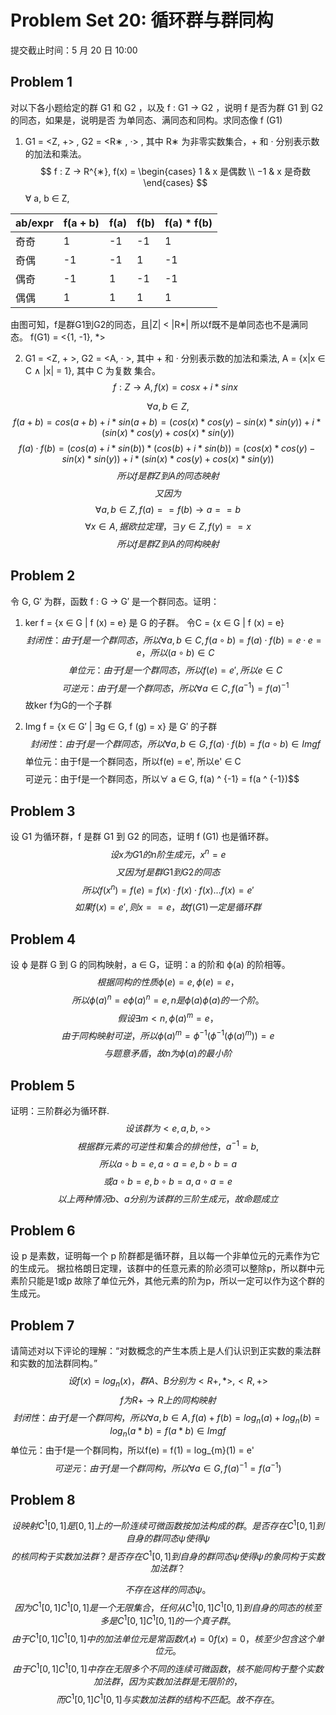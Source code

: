 # Problem Set 20: 循环群与群同构
提交截止时间：5 月 20 日 10:00

## Problem 1
对以下各小题给定的群 G1 和 G2 ，以及 f : G1 → G2 ，说明 f 是否为群 G1 到 G2 的同态，如果是，说明是否
为单同态、满同态和同构。求同态像 f (G1)
1.  G1 = <Z, +> , G2 = <R∗ , ·> , 其中 R∗ 为非零实数集合，+ 和 · 分别表示数的加法和乘法。
$$
f : Z → R^{∗}, f(x) =
\begin{cases}
    1  & x 是偶数 \\
    −1 & x 是奇数
\end{cases}
$$
∀ a, b ∈ Z, 

|ab/expr |    f(a +   b) |   f(a) |   f(b) |   f(a) * f(b) |
|        ---  |   --- |  --- |    --- |    --- |
|        奇奇 |   1   |  -1  |    -1  |    1   |
|        奇偶 |   -1  |  -1  |    1   |    -1  |
|        偶奇 |   -1  |  1   |    -1  |    -1  |
|        偶偶 |   1   |  1   |    1   |    1   |

由图可知，f是群G1到G2的同态，且|Z| < |R*| 所以f既不是单同态也不是满同态。
f(G1) = <{1, -1}, *>


2.  G1 = <Z, + >, G2 = <A, · >, 其中 + 和 · 分别表示数的加法和乘法, A = {x|x ∈ C ∧ |x| = 1}, 其中 C 为复数 集合。
$$
 f : Z → A, f (x) = cos x + i * sin x
$$

$$∀ a, b ∈ Z,$$
$$f(a + b) = cos(a + b) + i * sin(a + b) = (cos(x) * cos(y) − sin(x) * sin(y)) + i * (sin(x) * cos(y) + cos(x) * sin(y))$$
$$f(a) · f(b) = (cos(a) + i * sin(b)) * ( cos(b) + i * sin(b) ) = (cos(x) * cos(y) − sin(x) * sin(y)) + i * (sin(x) * cos(y) + cos(x) * sin(y))$$
$$所以f是群Z到A的同态映射$$
$$又因为$$
$$∀ a, b ∈ Z, f(a) == f(b) → a == b$$
$$∀ x ∈ A, 据欧拉定理，∃ y ∈ Z, f(y) == x$$
$$所以f是群Z到A的同构映射$$


## Problem 2
令 G, G′ 为群，函数 f : G → G′ 是一个群同态。证明：
1.  ker f = {x ∈ G | f (x) = e} 是 G 的子群。
令C = {x ∈ G | f (x) = e}
$$封闭性：由于f是一个群同态，所以∀a, b ∈ C, f(a ∘ b) = f(a) · f(b) = e · e = e，所以(a ∘ b) ∈ C$$
$$单位元：由于f是一个群同态，所以f(e) = e', 所以e ∈ C$$
$$可逆元：由于f是一个群同态，所以∀ a ∈ C, f(a ^ {-1}) = f(a) ^ {-1}$$
故ker f为G的一个子群

2.  Img f = {x ∈ G′ | ∃g ∈ G, f (g) = x} 是 G′ 的子群
$$封闭性：由于f是一个群同态，所以∀a, b ∈ G, f(a) · f(b) = f(a ∘ b) ∈ Img f
$$单位元：由于f是一个群同态，所以f(e) = e', 所以e' ∈ C$$
$$可逆元：由于f是一个群同态，所以∀ a ∈ G, f(a) ^ {-1} = f(a ^ {-1})$$


## Problem 3
设 G1 为循环群，f 是群 G1 到 G2 的同态，证明 f (G1) 也是循环群。
$$设x为G1的n阶生成元，x ^ n = e$$
$$又因为f是群G1到G2的同态$$
$$所以f(x ^ n) = f(e) = f(x) · f(x) · f(x) ... f(x) = e'$$
$$如果f(x) = e', 则x == e，故f(G1)一定是循环群$$

## Problem 4
设 ϕ 是群 G 到 G 的同构映射，a ∈ G，证明：a 的阶和 ϕ(a) 的阶相等。
$$根据同构的性质 ϕ (e) = e, ϕ(e)=e，$$
$$所以 ϕ(a) ^ {n} = e ϕ(a) ^ {n} = e, n 是 ϕ (a) ϕ(a) 的一个阶。$$
$$假设∃ m < n, ϕ(a) ^ {m} = e，$$
$$由于同构映射可逆，所以ϕ(a) ^ {m} = ϕ^{-1}(ϕ^{-1}(ϕ(a) ^ {m})) = e$$
$$与题意矛盾，故n为ϕ(a)的最小阶$$

## Problem 5
证明：三阶群必为循环群.
$$设该群为<{e, a, b}, ∘>$$
$$根据群元素的可逆性和集合的排他性， a ^ {-1} = b,$$
$$所以a ∘ b = e, a ∘ a = e, b ∘ b = a$$
$$或a ∘ b = e, b ∘ b = a, a ∘ a = e$$
$$以上两种情况b、a分别为该群的三阶生成元，故命题成立$$


## Problem 6
设 p 是素数，证明每一个 p 阶群都是循环群，且以每一个非单位元的元素作为它的生成元。
据拉格朗日定理，该群中的任意元素的阶必须可以整除p，所以群中元素阶只能是1或p
故除了单位元外，其他元素的阶为p，所以一定可以作为这个群的生成元。

## Problem 7
请简述对以下评论的理解：“对数概念的产生本质上是人们认识到正实数的乘法群和实数的加法群同构。”
$$设f(x) = log_{n}(x)，群A、B分别为<R+, *>, <R, +>$$
$$f为R+ → R上的同构映射$$
$$封闭性：由于f是一个群同构，所以∀a, b ∈ A, f(a) + f(b) = log_{n}(a) + log_{n}(b) = log_{n}(a * b) = f(a * b) ∈ Img f
$$单位元：由于f是一个群同构，所以f(e) = f(1) = log_{m}(1) = e'
$$可逆元：由于f是一个群同构，所以∀ a ∈ G, f(a) ^ {-1} = f(a ^ {-1})$$

## Problem 8
$$设映射 C^{1}[0, 1] 是 [0, 1] 上的一阶连续可微函数按加法构成的群。是否存在 C^{1}[0, 1] 到自身的群同态 ψ 使得 ψ$$
$$的核同构于实数加法群？是否存在 C^{1} [0, 1] 到自身的群同态 ψ 使得 ψ 的象同构于实数加法群？$$

$$不存在这样的同态ψ。$$
$$因为 C^{1} [ 0 , 1 ] C^{1} [0,1] 是一个无限集合，任何从 C^{1} [ 0 , 1 ] C^{1} [0,1] 到自身的同态的核至多是 C^{1} [ 0 , 1 ] C^{1} [0,1] 的一个真子群。$$
$$由于 C^{1} [ 0 , 1 ] C^{1} [0,1] 中的加法单位元是常函数 𝑓 ( 𝑥) = 0 f(x)=0，核至少包含这个单位元。$$
$$由于 C^{1} [ 0 , 1 ] C^{1} [0,1] 中存在无限多个不同的连续可微函数，核不能同构于整个实数加法群，因为实数加法群是无限阶的，$$
$$而 C^{1} [ 0 , 1 ] C^{1} [0,1] 与实数加法群的结构不匹配。故不存在。$$
